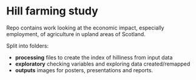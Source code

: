 # Hill farming study

Repo contains work looking at the economic impact, especially employment, of agriculture in upland areas of Scotland.

Split into folders:

* **processing** files to create the index of hilliness from input data
* **exploratory** checking variables and exploring data created/remapped
* **outputs** images for posters, presentations and reports.
